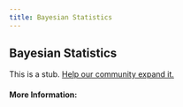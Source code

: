 ```yaml
---
title: Bayesian Statistics
---
```


## Bayesian Statistics

This is a stub. [Help our community expand it.](https://github.com/freeCodeCamp/guide-articles/tree/master/articles/Math/Statistics/Bayesian-Statistics/index.md)

<!-- The article goes here, in GitHub-flavored Markdown. Feel free to add YouTube videos, images, and CodePen/JSBin embeds  -->

#### More Information:
<!-- Please add any articles you think might be helpful to read before writing the article -->


